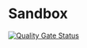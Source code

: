 # Sandbox
[![Quality Gate Status](https://sonarcloud.io/api/project_badges/measure?project=gergelyszaz_SandboxVN&metric=alert_status)](https://sonarcloud.io/summary/new_code?id=gergelyszaz_SandboxVN) 
